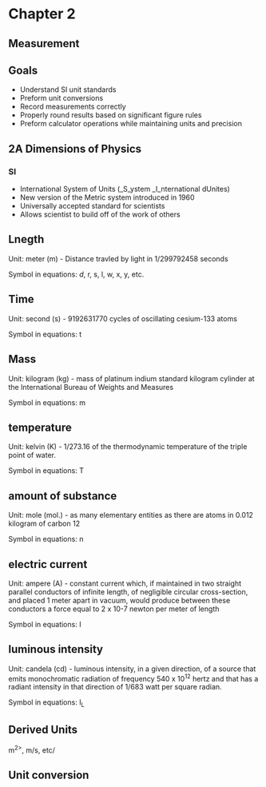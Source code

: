 # Chapter 2
## Measurement



## Goals

- Understand SI unit standards <!-- .element: class="fragment"-->
- Preform unit conversions <!-- .element: class="fragment"-->
- Record measurements correctly <!-- .element: class="fragment"-->
- Properly round results based on significant figure rules <!-- .element: class="fragment"-->
- Preform calculator operations while maintaining units and precision <!-- .element: class="fragment"-->



## **2A** Dimensions of Physics



### SI

- International System of Units (_S_ystem _I_nternational dUnites)
- New version of the Metric system introduced in 1960
- Universally accepted standard for scientists
- Allows scientist to build off of the work of others



## Lnegth

Unit: meter (m) - Distance travled by light in 1/299792458 seconds

Symbol in equations: *d*, r, s, l, w, x, y, etc. <!-- .element: class="fragment"-->



## Time

Unit: second (s) - 9192631770 cycles of oscillating cesium-133 atoms

Symbol in equations: t <!-- .element: class="fragment"-->



## Mass

Unit: kilogram (kg) - mass of platinum indium standard kilogram cylinder at the International Bureau of Weights and Measures

Symbol in equations: m <!-- .element: class="fragment"-->



## temperature

Unit: kelvin (K) - 1/273.16 of the thermodynamic temperature of the triple point of water.

Symbol in equations: T <!-- .element: class="fragment"-->



## amount of substance

Unit: mole (mol.) - as many elementary entities as there are atoms in 0.012 kilogram of carbon 12

Symbol in equations: n <!-- .element: class="fragment"-->



## electric current

Unit: ampere (A) - constant current which, if maintained in two straight parallel conductors of infinite length, of negligible circular cross-section, and placed 1 meter apart in vacuum, would produce between these conductors a force equal to 2 x 10-7 newton per meter of length

Symbol in equations: I <!-- .element: class="fragment"-->



## luminous intensity

Unit: candela (cd) - luminous intensity, in a given direction, of a source that emits monochromatic radiation of frequency 540 x 10<sup>12</sup> hertz and that has a radiant intensity in that direction of 1/683 watt per square radian.

Symbol in equations: I<sub>L</sub> <!-- .element: class="fragment"-->




## Derived Units

m<sup>2></sup>, m/s, etc/



## Unit conversion
